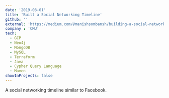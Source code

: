 ```yaml
---
date: '2019-03-01'
title: 'Built a Social Networking Timeline'
github: ''
external: 'https://medium.com/@manishsombansh/building-a-social-networking-timeline-42140049a57f'
company : 'CMU'
tech:
  - GCP
  - Neo4j
  - MongoDB
  - MySQL
  - Terraform
  - Java
  - Cypher Query Language
  - Maven
showInProjects: false
---
```


A social networking timeline similar to Facebook.
